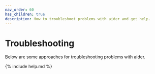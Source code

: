 ```yaml
---
nav_order: 60
has_children: true
description: How to troubleshoot problems with aider and get help.
---
```


# Troubleshooting

Below are some approaches for troubleshooting problems with aider.

{% include help.md %}
